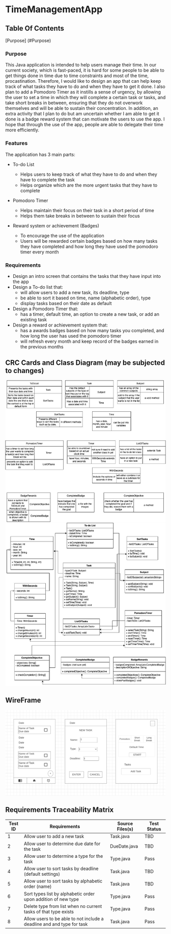 # TimeManagementApp

## Table Of Contents
[Purpose] (#Purpose)

### Purpose
This Java application is intended to help users manage their time. In our current society, which is fast-paced, it is hard for some people to be able to get things done in time due to time constraints and most of the time, procastination. Therefore, I would like to design an app that can help keep track of what tasks they have to do and when they have to get it done. I also plan to add a Pomodoro Timer as it instills a sense of urgency, by allowing the user to set a time in which they will complete a certain task or tasks, and take short breaks in between, ensuring that they do not overwork themselves and will be able to sustain their concentration. In addition, an extra activity that I plan to do but am uncertain whether I am able to get it done is a badge reward system that can motivate the users to use the app. I hope that through the use of the app, people are able to delegate their time more efficiently.

### Features
The application has 3 main parts:
* To-do List
  - Helps users to keep track of what they have to do and when they have to complete the task
  - Helps organize which are the more urgent tasks that they have to complete
  
* Pomodoro Timer
  - Helps maintain their focus on their task in a short period of time
  - Helps them take breaks in between to sustain their focus
  
* Reward system or achievement (Badges)
  - To encourage the use of the application
  - Users will be rewarded certain badges based on how many tasks they have completed and how long they have used the pomodoro timer every month

### Requirements
* Design an intro screen that contains the tasks that they have input into the app
* Design a To-do list that:
  - will allow users to add a new task, its deadline, type
  - be able to sort it based on time, name (alphabetic order), type
  - display tasks based on their date as default
* Design a Pomodoro Timer that:
  - has a timer, default time, an option to create a new task, or add an existing task
* Design a reward or achievement system that:
  - has a awards badges based on how many tasks you completed, and how long the user has used the pomodoro timer
  - will refresh every month and keep record of the badges earned in the previous months

## CRC Cards and Class Diagram (may be subjected to changes)
![CRC Cards](https://github.com/AR1sUt3l/TimeManagementApp/blob/main/images/CRC%20Cards/v1.jpg)
![Class Diagram](https://github.com/AR1sUt3l/TimeManagementApp/blob/main/images/Class%20Diagrams/v1.jpg)

## WireFrame
![WireFrame](https://github.com/AR1sUt3l/TimeManagementApp/blob/main/images/WireFrame/v1.png)

## Requirements Traceability Matrix
| Test ID | Requirements                                                    | Source Files(s) | Test Status |
|---------|-----------------------------------------------------------------|-----------------|-------------|
| 1       | Allow user to add a new task                                    | Task.java       | TBD         |
| 2       | Allow user to determine due date for the task                   | DueDate.java    | TBD         |
| 3       | Allow user to determine a type for the task                     | Type.java       | Pass        |
| 4       | Allow user to sort tasks by deadline (default settings)         | Task.java       | TBD         |
| 5       | Allow user to sort tasks by alphabetic order (name)             | Task.java       | TBD         |
| 6       | Sort types list by alphabetic order upon addition of new type   | Type.java       | Pass        |
| 7       | Delete type from list when no current tasks of that type exists | Type.java       | Pass        |
| 8       | Allow users to be able to not include a deadline and and type for task | Task.java | Pass |
